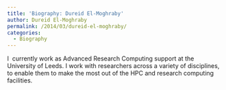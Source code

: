 ```yaml
---
title: 'Biography: Dureid El-Moghraby'
author: Dureid El-Moghraby
permalink: /2014/03/dureid-el-moghraby/
categories:
  - Biography
---
```

I  currently work as Advanced Research Computing support at the University of Leeds. I work with researchers across a variety of disciplines, to enable them to make the most out of the HPC and research computing facilities.
